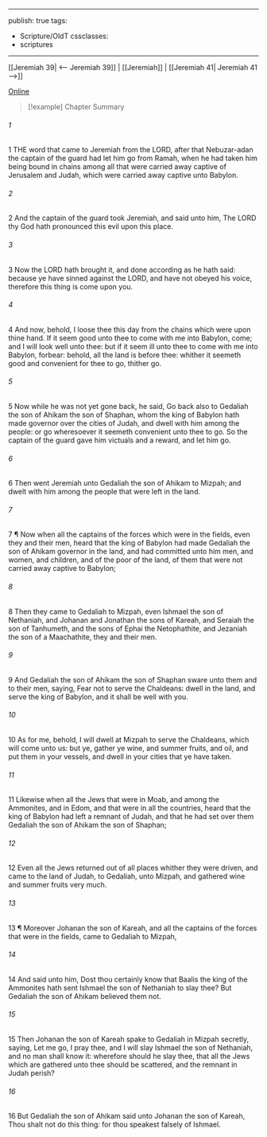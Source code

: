 

---
publish: true
tags:
  - Scripture/OldT
cssclasses:
  - scriptures
---
[[Jeremiah 39| <-- Jeremiah 39]] | [[Jeremiah]] | [[Jeremiah 41| Jeremiah 41 -->]]

[Online](https://churchofjesuschrist.org/study/scriptures/ot/jer/40?lang=eng)

>[!example] Chapter Summary
>
###### 1
1 THE word that came to Jeremiah from the LORD, after that Nebuzar-adan the captain of the guard had let him go from Ramah, when he had taken him being bound in chains among all that were carried away captive of Jerusalem and Judah, which were carried away captive unto Babylon.
###### 2
2 And the captain of the guard took Jeremiah, and said unto him, The LORD thy God hath pronounced this evil upon this place.
###### 3
3 Now the LORD hath brought it, and done according as he hath said: because ye have sinned against the LORD, and have not obeyed his voice, therefore this thing is come upon you.
###### 4
4 And now, behold, I loose thee this day from the chains which were upon thine hand.  If it seem good unto thee to come with me into Babylon, come; and I will look well unto thee: but if it seem ill unto thee to come with me into Babylon, forbear: behold, all the land is before thee: whither it seemeth good and convenient for thee to go, thither go.
###### 5
5 Now while he was not yet gone back, he said, Go back also to Gedaliah the son of Ahikam the son of Shaphan, whom the king of Babylon hath made governor over the cities of Judah, and dwell with him among the people: or go wheresoever it seemeth convenient unto thee to go.  So the captain of the guard gave him victuals and a reward, and let him go.
###### 6
6 Then went Jeremiah unto Gedaliah the son of Ahikam to Mizpah; and dwelt with him among the people that were left in the land.
###### 7
7 ¶ Now when all the captains of the forces which were in the fields, even they and their men, heard that the king of Babylon had made Gedaliah the son of Ahikam governor in the land, and had committed unto him men, and women, and children, and of the poor of the land, of them that were not carried away captive to Babylon;
###### 8
8 Then they came to Gedaliah to Mizpah, even Ishmael the son of Nethaniah, and Johanan and Jonathan the sons of Kareah, and Seraiah the son of Tanhumeth, and the sons of Ephai the Netophathite, and Jezaniah the son of a Maachathite, they and their men.
###### 9
9 And Gedaliah the son of Ahikam the son of Shaphan sware unto them and to their men, saying, Fear not to serve the Chaldeans: dwell in the land, and serve the king of Babylon, and it shall be well with you.
###### 10
10 As for me, behold, I will dwell at Mizpah to serve the Chaldeans, which will come unto us: but ye, gather ye wine, and summer fruits, and oil, and put them in your vessels, and dwell in your cities that ye have taken.
###### 11
11 Likewise when all the Jews that were in Moab, and among the Ammonites, and in Edom, and that were in all the countries, heard that the king of Babylon had left a remnant of Judah, and that he had set over them Gedaliah the son of Ahikam the son of Shaphan;
###### 12
12 Even all the Jews returned out of all places whither they were driven, and came to the land of Judah, to Gedaliah, unto Mizpah, and gathered wine and summer fruits very much.
###### 13
13 ¶ Moreover Johanan the son of Kareah, and all the captains of the forces that were in the fields, came to Gedaliah to Mizpah,
###### 14
14 And said unto him, Dost thou certainly know that Baalis the king of the Ammonites hath sent Ishmael the son of Nethaniah to slay thee?  But Gedaliah the son of Ahikam believed them not.
###### 15
15 Then Johanan the son of Kareah spake to Gedaliah in Mizpah secretly, saying, Let me go, I pray thee, and I will slay Ishmael the son of Nethaniah, and no man shall know it: wherefore should he slay thee, that all the Jews which are gathered unto thee should be scattered, and the remnant in Judah perish?
###### 16
16 But Gedaliah the son of Ahikam said unto Johanan the son of Kareah, Thou shalt not do this thing: for thou speakest falsely of Ishmael.



